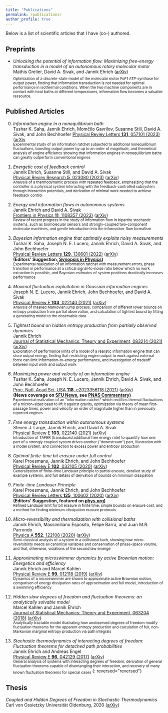 ```yaml
---
title: "Publications"
permalink: /publications/
author_profile: true
---
```

Below is a list of scientific articles that I have (co-) authored.

<!---## Preprints
* *Maximal fluctuation exploitation in Gaussian information engines*\
	Joseph N. E. Lucero, Jannik Ehrich, John Bechhoefer, and David A. Sivak ([arXiv](https://arxiv.org/abs/2108.00092))\
	<sub> Exploration of performance limits of a model of a realistic information engine that can store output energy, finding that restricting engine output to work against external force can limit information-to-energy performance, and investigation of tradeoff between input work and output work</sub> -->
	
## Preprints
* *Unlocking the potential of information flow: Maximizing free-energy transduction in a model of an autonomous rotary molecular motor*\
	Mathis Grelier, David A. Sivak, and Jannik Ehrich ([arXiv](https://arxiv.org/abs/2304.06690))\
	<sub> Optimization of a discrete-state model of the molecular motor FoF1 ATP-synthase for output power, finding that information transduction is not needed for optimal performance in isothermal conditions. When the two machine components are in contact with heat baths at different temperatures, information flow becomes a valuable ressource.</sub>


## Published Articles

0. *Information engine in a nonequilibrium bath*\
	Tushar K. Saha, Jannik Ehrich, Momčilo Gavrilov, Susanne Still, David A. Sivak, and John Bechhoefer
	[Physical Reviev Letters **131**, 057101 (2023)](https://doi.org/10.1103/PhysRevLett.131.057101) ([arXiv](https://arxiv.org/abs/2208.00288)\
	<sub> Experimental study of an information ratchet subjected to additional nonequilibrium fluctuations, boosting output power by up to an order of magnitude, and theoretical analysis of engine efficiency showing that information engines in nonequilibrium baths can greatly outperform conventional engines</sub>

0. *Energetic cost of feedback control*\
	Jannik Ehrich, Susanne Still, and David A. Sivak\
	[Physical Reviev Research **5**, 023080 (2023)](https://doi.org/10.1103/PhysRevResearch.5.023080) ([arXiv](https://arxiv.org/abs/2209.10644))\
	<sub> Analysis of a thermodynamic process with repeated feedback, emphasizing that the controller is a physical system interacting with the feedback-controlled subsystem through interaction potentials, and derivation of minimal work needed to achieve feedback control</sub>

0. *Energy and information flows in autonomous systems*\
	Jannik Ehrich and David A. Sivak\
	[Frontiers in Physics **11**, 1108357 (2023)](https://www.frontiersin.org/articles/10.3389/fphy.2023.1108357/abstract) ([arXiv](https://arxiv.org/abs/2209.10644))\
	<sub> Review of recent progress in the study of information flow in bipartite stochastic systems, such as biomolecular sensors and strongly-coupled two-component molecular machines, and gentle introduction into the information-flow formalism</sub>

0. *Bayesian information engine that optimally exploits noisy measurements*\
	Tushar K. Saha, Joseph N. E. Lucero, Jannik Ehrich, David A. Sivak, and John Bechhoefer\
	[Physical Review Letters **129**, 130601 (2022)](https://doi.org/10.1103/PhysRevLett.129.130601) ([arXiv](https://arxiv.org/abs/2204.07310))\
	**(Editors' Suggestion, [Synopsis in Physics](https://physics.aps.org/articles/v15/s133))**\
	<sub> Experimental realization of an information ratchet with measurement errors, phase transition in performance at a critical signal-to-noise ratio below which no work extraction is possible, and Bayesian estimates of system positions drastically increases performance</sub>

0. *Maximal fluctuation exploitation in Gaussian information engines*\
	Joseph N. E. Lucero, Jannik Ehrich, John Bechhoefer, and David A. Sivak\
	[Physical Review E **103**, 022140 (2021)](https://doi.org/10.1103/PhysRevE.104.044122) ([arXiv](https://arxiv.org/abs/2108.00092))\
	<sub> Analysis of masked Markovian jump process, comparison of different lower bounds on entropy production from partial observation, and calculation of tightest bound by fitting a generating model to the observable data</sub>

0. *Tightest bound on hidden entropy production from partially observed dynamics*\
	Jannik Ehrich\
	[Journal of Statistical Mechanics: Theory and Experiment, 083214 (2021)](https://doi.org/10.1088/1742-5468/ac150e) ([arXiv](https://arxiv.org/abs/2105.08803))\
	<sub> Exploration of performance limits of a model of a realistic information engine that can store output energy, finding that restricting engine output to work against external force can limit information-to-energy performance, and investigation of tradeoff between input work and output work</sub>

0. *Maximizing power and velocity of an information engine*\
	Tushar K. Saha, Joseph N. E. Lucero, Jannik Ehrich, David A. Sivak, and John Bechhoefer\
	[Proc. Natl. Acad Sci. USA **118**, e2023356118 (2021)](https://www.pnas.org/content/118/20/e2023356118) ([arXiv](https://arxiv.org/abs/2011.05478))\
	**(News coverage on [SFU News](http://www.sfu.ca/sfunews/stories/2021/05/world-s-fastest-information-fuelled-engine-designed-by-sfu-resea.html?_ccCt=bvcv-2e95fe-4n516a-ddiegcx4), see [PNAS Commentary](https://www.pnas.org/content/118/26/e2108218118))**\
	<sub> Experimental realization of an "information ratchet" which rectifies thermal fluctuations of a micron-sized bead to lift it against gravity, optimization via theory of mean first-passage times, power and velocity an order of magnitude higher than in previously reported engines</sub>

0. *Free energy transduction within autonomous systems*\
	Steven J. Large, Jannik Ehrich, and David A. Sivak\
	[Physical Review E **103**, 022140 (2021)](https://doi.org/10.1103/PhysRevE.103.022140) ([arXiv](https://arxiv.org/abs/2008.03402))\
	<sub> Introduction of TAFER (transduced additional free energy rate) to quantify how one part of a strongly coupled system drives another ("downstream") part, illustration with a model system, and connection to excess power and entropy production </sub>

0. *Optimal finite-time bit erasure under full control*\
	Karel Proesmans, Jannik Ehrich, and John Bechhoefer\
	[Physical Review E **102**, 032105 (2020)](https://doi.org/10.1103/PhysRevE.102.032105) ([arXiv](https://arxiv.org/abs/2006.03240))\
	<sub> Generalization of finite-time Landauer principle to partial erasure, detailed study of example systems, and full details of derivation of bounds on minimum dissipation </sub> 
	
0. *Finite-time Landauer Principle*\
	Karel Proesmans, Jannik Ehrich, and John Bechhoefer\
	[Physical Review Letters **125**, 100602 (2020)](https://doi.org/10.1103/PhysRevLett.125.100602) ([arXiv](https://arxiv.org/abs/2006.03242))\
	**(Editors' Suggestion, featured on [phys.org](https://phys.org/news/2020-10-protocol-minimize-thermodynamic-erasing-bit.html))**\
	<sub> Refined Landauer limit for bit erasure in finite time, simple bounds on erasure cost, and a method for finding minimum-dissipation erasure protocols</sub>
	
0. *Micro-reversibility and thermalization with collisional baths*\
	Jannik Ehrich, Massimiliano Esposito, Felipe Barra, and Juan M.R. Parrondo\
	[Physica A **552**, 122108 (2020)](https://doi.org/10.1016/j.physa.2019.122108) ([arXiv](https://arxiv.org/abs/1904.07931))\
	<sub> Semi-classical analysis of a system in a collisional bath, showing how micro-reversibility needs all canonical variables and conservation of phase-space volume, and that, otherwise, violations of the second law emerge</sub> 

0. *Approximating microswimmer dynamics by active Brownian motion: Energetics and efficiency*\
	Jannik Ehrich and Marcel Kahlen\
	[Physical Review E **99**, 012118 (2019)](https://doi.org/10.1103/PhysRevE.99.012118) ([arXiv](https://arxiv.org/abs/1809.07235))\
	<sub> Dynamics of a microswimmer are shown to approximate active Brownian motion, comparison of energy dissipation rates of approximation and full model, introduction of a swimming efficiency  </sub> 

0. *Hidden slow degrees of freedom and fluctuation theorems: an analytically solvable model*\
	Marcel Kahlen and Jannik Ehrich\
	[Journal of Statistical Mechanics: Theory and Experiment, 063204 (2018)](https://doi.org/10.1088/1742-5468/aac2fd) ([arXiv](https://arxiv.org/abs/1803.04740))\
	<sub> Analytically tractable model illustrating how unobserved degrees of freedom modify fluctuation theorems for the apparent entropy production and calculation of full, non-Markovian marginal entropy production via path integrals </sub> 

0. *Stochastic thermodynamics of interacting degrees of freedom: Fluctuation theorems for detached path probabilities*\
	Jannik Ehrich and Andreas Engel\
	[Physical Review E **96**, 042129 (2017)](https://doi.org/10.1103/PhysRevE.96.042129) ([arXiv](https://arxiv.org/abs/1707.07434))\
	<sub> General analysis of systems with interacting degrees of freedom, derivation of general fluctuation theorems capable of disentangling their interaction, and recovery of many known fluctuation theorems for special cases </sub> 
{: reversed="reversed"}

## Thesis
*Coupled and Hidden Degrees of Freedom in Stochastic Thermodynamics*\
	Carl von Ossietzky Universität Oldenburg, 2020 ([arXiv](https://arxiv.org/abs/2007.15223))
